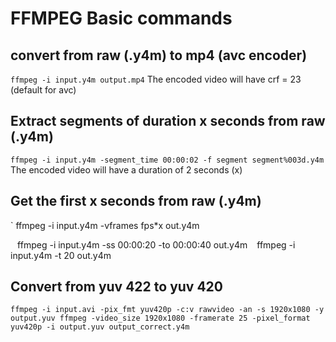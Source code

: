 # FFMPEG Basic commands 

## convert from raw (.y4m) to mp4 (avc encoder)
`
ffmpeg -i input.y4m output.mp4
`
The encoded video will have crf = 23 (default for avc)

## Extract segments of duration x seconds from raw (.y4m)
`
ffmpeg -i input.y4m -segment_time 00:00:02 -f segment segment%003d.y4m
`
The encoded video will have a duration of 2 seconds (x)

## Get the first x seconds from raw (.y4m)
`
ffmpeg -i input.y4m -vframes fps*x out.y4m

`
`
ffmpeg -i input.y4m -ss 00:00:20 -to 00:00:40 out.y4m
`
`
ffmpeg -i input.y4m -t 20 out.y4m

## Convert from yuv 422 to yuv 420
`
ffmpeg -i input.avi -pix_fmt yuv420p -c:v rawvideo -an -s 1920x1080 -y output.yuv
ffmpeg -video_size 1920x1080 -framerate 25 -pixel_format yuv420p -i output.yuv output_correct.y4m
`
